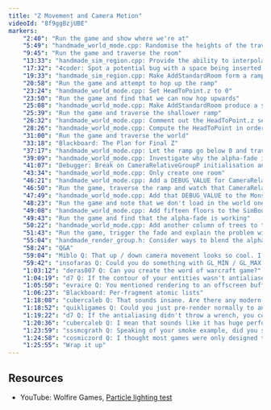 ```yaml
---
title: "Z Movement and Camera Motion"
videoId: "8f9ggBzjUBE"
markers:
    "2:40": "Run the game and show where we're at"
    "5:49": "handmade_world_mode.cpp: Randomise the heights of the traversable points"
    "9:45": "Run the game and traverse the room"
    "13:33": "handmade_sim_region.cpp: Provide the ability to interpolate the camera's height"
    "17:32": "4coder: Spot a potential bug with a space being inserted after a square-bracket"
    "19:33": "handmade_sim_region.cpp: Make AddStandardRoom form a ramp"
    "20:58": "Run the game and attempt to hop up the ramp"
    "23:24": "handmade_world_mode.cpp: Set HeadToPoint.z to 0"
    "23:50": "Run the game and find that we can now hop upwards"
    "25:08": "handmade_world_mode.cpp: Make AddStandardRoom produce a shallower ramp"
    "25:39": "Run the game and traverse the shallower ramp"
    "26:32": "handmade_world_mode.cpp: Comment out the HeadToPoint.z setting and again traverse the shallower ramp"
    "28:26": "handmade_world_mode.cpp: Compute the HeadToPoint in order to prefer traversable points in the XY plane"
    "31:00": "Run the game and traverse the world"
    "33:18": "Blackboard: The Plan for Final Z"
    "37:17": "handmade_world_mode.cpp: Let the ramp go below 0 and traverse it in an effort to see the alpha-fade"
    "39:09": "handmade_world_mode.cpp: Investigate why the alpha-fade is not happening"
    "41:07": "Debugger: Break on CameraRelativeGroupP initialisation and inspect the values"
    "43:34": "handmade_world_mode.cpp: Only create one room"
    "46:21": "handmade_world_mode.cpp: Add a DEBUG_VALUE for CameraRelativeGroundP to the HeroHead"
    "46:50": "Run the game, traverse the ramp and watch that CameraRelativeGroundP"
    "47:49": "handmade_world_mode.cpp: Add that DEBUG_VALUE to the Monstar"
    "48:23": "Run the game and note that we don't load in the world one layer above us"
    "49:08": "handmade_world_mode.cpp: Add fifteen floors to the SimBoundsExpansion"
    "49:43": "Run the game and find that the alpha-fade is working"
    "50:22": "handmade_world_mode.cpp: Add another column of trees to the room"
    "51:43": "Run the game, trigger the fade and explain the problem with alpha blending multiple faded entities"
    "55:04": "handmade_render_group.h: Consider ways to blend the alpha"
    "58:24": "Q&A"
    "59:04": "Miblo Q: That up / down camera movement looks so cool. I do hope the terrain height of the rooms makes good use of this"
    "59:42": "insofaras Q: Could you do something with GL_MIN / GL_MAX blend equation for the alpha?"
    "1:03:12": "deras007 Q: Can you create the word of warcraft game?"
    "1:04:19": "d7 Q: If the contour of your entities wasn't antialiased, you could have used the depth buffer and reverse the render order for the entities being faded (front to back), but alas, it is hard to do properly with the alpha blending around the contours"
    "1:05:50": "evraire Q: You mentioned rendering to an offscreen buffer then compositing as one means of getting the desired alpha effect, but you also mentioned something along the lines of using a \"fragment list\"? could you please elaborate a bit more on that approach?"
    "1:06:23": "Blackboard: Per-fragment atomic lists"
    "1:18:08": "cubercaleb Q: That sounds insane. Are there any modern games that use this?"
    "1:18:52": "quikligames Q: Could you just pre-render normally to an offscreen buffer, and then composite it with the primary frame buffer with the fade-out alpha?"
    "1:19:22": "d7 Q: If the antialiasing didn't throw a wrench, you could have used the depth-buffer-front-to-back rendering method all the way, and compensate for some of the extra bandwidth on less overdraw"
    "1:20:36": "cubercaleb Q: I mean that sounds like it has huge performance implications"
    "1:23:59": "sssmcgrath Q: Speaking of your smoke example, did you see what David Rosen posted today? [see Resources]"
    "1:24:58": "cosmiczord Q: I thought most games were only designed to max out console hardware?"
    "1:25:55": "Wrap it up"
---
```


## Resources

* YouTube: Wolfire Games, [Particle lighting test](https://www.youtube.com/watch?v=VWHyTeEu31U)
